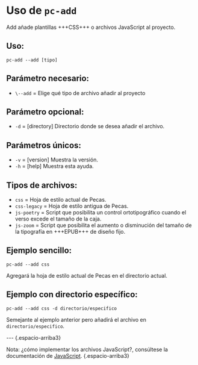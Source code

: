 # Uso de `pc-add`

Add añade plantillas +++CSS+++ o archivos JavaScript al proyecto.

## Uso:

```
pc-add --add [tipo]
```

## Parámetro necesario:

* `\--add` = Elige qué tipo de archivo añadir al proyecto

## Parámetro opcional:

* `-d` = [directory] Directorio donde se desea añadir el archivo.

## Parámetros únicos:

* `-v` = [version] Muestra la versión.
* `-h` = [help] Muestra esta ayuda.

## Tipos de archivos:

* `css` = Hoja de estilo actual de Pecas.
* `css-legacy` = Hoja de estilo antigua de Pecas.
* `js-poetry` = Script que posibilita un control ortotipográfico cuando el verso excede el tamaño de la caja.
* `js-zoom` = Script que posibilita el aumento o disminución del tamaño de la tipografía en +++EPUB+++ de diseño fijo.

## Ejemplo sencillo:

```
pc-add --add css
```

Agregará la hoja de estilo actual de Pecas en el directorio actual.

## Ejemplo con directorio específico:

```
pc-add --add css -d directorio/especifico
```

Semejante al ejemplo anterior pero añadirá el archivo en `directorio/especifico`.

--- {.espacio-arriba3}

Nota: ¿cómo implementar los archivos JavaScript?, consúltese la documentación de [JavaScript](js.html). {.espacio-arriba3}
